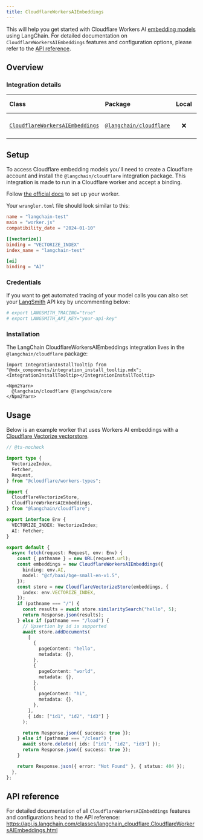 ```yaml
---
title: CloudflareWorkersAIEmbeddings
---
```


This will help you get started with Cloudflare Workers AI [embedding models](/oss/concepts/embedding_models) using LangChain. For detailed documentation on `CloudflareWorkersAIEmbeddings` features and configuration options, please refer to the [API reference](https://api.js.langchain.com/classes/langchain_cloudflare.CloudflareWorkersAIEmbeddings.html).

## Overview
### Integration details

| Class | Package | Local | Py support | Package downloads | Package latest |
| :--- | :--- | :---: | :---: |  :---: | :---: |
| [`CloudflareWorkersAIEmbeddings`](https://api.js.langchain.com/classes/langchain_cloudflare.CloudflareWorkersAIEmbeddings.html) | [`@langchain/cloudflare`](https://npmjs.com/@langchain/cloudflare) | ❌ | ❌ | ![NPM - Downloads](https://img.shields.io/npm/dm/@langchain/cloudflare?style=flat-square&label=%20&) | ![NPM - Version](https://img.shields.io/npm/v/@langchain/cloudflare?style=flat-square&label=%20&) |

## Setup

To access Cloudflare embedding models you'll need to create a Cloudflare account and install the `@langchain/cloudflare` integration package. This integration is made to run in a Cloudflare worker and accept a binding.

Follow [the official docs](https://developers.cloudflare.com/workers-ai/get-started/workers-wrangler/) to set up your worker.

Your `wrangler.toml` file should look similar to this:

```toml
name = "langchain-test"
main = "worker.js"
compatibility_date = "2024-01-10"

[[vectorize]]
binding = "VECTORIZE_INDEX"
index_name = "langchain-test"

[ai]
binding = "AI"
```

### Credentials

If you want to get automated tracing of your model calls you can also set your [LangSmith](https://docs.smith.langchain.com/) API key by uncommenting below:

```bash
# export LANGSMITH_TRACING="true"
# export LANGSMITH_API_KEY="your-api-key"
```

### Installation

The LangChain CloudflareWorkersAIEmbeddings integration lives in the `@langchain/cloudflare` package:

```{=mdx}
import IntegrationInstallTooltip from "@mdx_components/integration_install_tooltip.mdx";
<IntegrationInstallTooltip></IntegrationInstallTooltip>

<Npm2Yarn>
  @langchain/cloudflare @langchain/core
</Npm2Yarn>
```
## Usage

Below is an example worker that uses Workers AI embeddings with a [Cloudflare Vectorize vectorstore](/oss/integrations/vectorstores/cloudflare_vectorize/).


```typescript
// @ts-nocheck

import type {
  VectorizeIndex,
  Fetcher,
  Request,
} from "@cloudflare/workers-types";

import {
  CloudflareVectorizeStore,
  CloudflareWorkersAIEmbeddings,
} from "@langchain/cloudflare";

export interface Env {
  VECTORIZE_INDEX: VectorizeIndex;
  AI: Fetcher;
}

export default {
  async fetch(request: Request, env: Env) {
    const { pathname } = new URL(request.url);
    const embeddings = new CloudflareWorkersAIEmbeddings({
      binding: env.AI,
      model: "@cf/baai/bge-small-en-v1.5",
    });
    const store = new CloudflareVectorizeStore(embeddings, {
      index: env.VECTORIZE_INDEX,
    });
    if (pathname === "/") {
      const results = await store.similaritySearch("hello", 5);
      return Response.json(results);
    } else if (pathname === "/load") {
      // Upsertion by id is supported
      await store.addDocuments(
        [
          {
            pageContent: "hello",
            metadata: {},
          },
          {
            pageContent: "world",
            metadata: {},
          },
          {
            pageContent: "hi",
            metadata: {},
          },
        ],
        { ids: ["id1", "id2", "id3"] }
      );

      return Response.json({ success: true });
    } else if (pathname === "/clear") {
      await store.delete({ ids: ["id1", "id2", "id3"] });
      return Response.json({ success: true });
    }

    return Response.json({ error: "Not Found" }, { status: 404 });
  },
};
```

## API reference

For detailed documentation of all `CloudflareWorkersAIEmbeddings` features and configurations head to the API reference: https://api.js.langchain.com/classes/langchain_cloudflare.CloudflareWorkersAIEmbeddings.html
